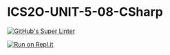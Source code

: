 # ICS2O-UNIT-5-08-CSharp

[![GitHub's Super Linter](https://github.com/MT-Aiden//ICS2O-UNIT-5-08-CSharp/workflows/GitHub's%20Super%20Linter/badge.svg)](https://github.com/MT-Aiden//ICS2O-UNIT-5-08-CSharp/actions)

[![Run on Repl.it](https://repl.it/badge/github/MT-Aiden//ICS2O-UNIT-5-08-CSharp)](https://repl.it/github/MT-Aiden//ICS2O-UNIT-5-08-CSharp)
